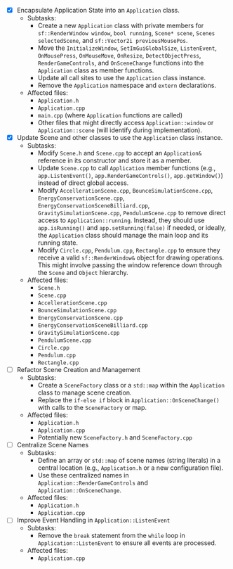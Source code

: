 - [x] Encapsulate Application State into an `Application` class.
    - Subtasks:
        - Create a new `Application` class with private members for `sf::RenderWindow window`, `bool running`, `Scene* scene`, `Scenes selectedScene`, and `sf::Vector2i previousMousePos`.
        - Move the `InitializeWindow`, `SetImGuiGlobalSize`, `ListenEvent`, `OnMousePress`, `OnMouseMove`, `OnResize`, `DetectObjectPress`, `RenderGameControls`, and `OnSceneChange` functions into the `Application` class as member functions.
        - Update all call sites to use the `Application` class instance.
        - Remove the `Application` namespace and `extern` declarations.
    - Affected files:
        - `Application.h`
        - `Application.cpp`
        - `main.cpp` (where `Application` functions are called)
        - Other files that might directly access `Application::window` or `Application::scene` (will identify during implementation).
- [x] Update Scene and other classes to use the `Application` class instance.
    - Subtasks:
        - Modify `Scene.h` and `Scene.cpp` to accept an `Application&` reference in its constructor and store it as a member.
        - Update `Scene.cpp` to call `Application` member functions (e.g., `app.ListenEvent()`, `app.RenderGameControls()`, `app.getWindow()`) instead of direct global access.
        - Modify `AccellerationScene.cpp`, `BounceSimulationScene.cpp`, `EnergyConservationScene.cpp`, `EnergyConservationSceneBilliard.cpp`, `GravitySimulationScene.cpp`, `PendulumScene.cpp` to remove direct access to `Application::running`. Instead, they should use `app.isRunning()` and `app.setRunning(false)` if needed, or ideally, the `Application` class should manage the main loop and its running state.
        - Modify `Circle.cpp`, `Pendulum.cpp`, `Rectangle.cpp` to ensure they receive a valid `sf::RenderWindow&` object for drawing operations. This might involve passing the window reference down through the `Scene` and `Object` hierarchy.
    - Affected files:
        - `Scene.h`
        - `Scene.cpp`
        - `AccellerationScene.cpp`
        - `BounceSimulationScene.cpp`
        - `EnergyConservationScene.cpp`
        - `EnergyConservationSceneBilliard.cpp`
        - `GravitySimulationScene.cpp`
        - `PendulumScene.cpp`
        - `Circle.cpp`
        - `Pendulum.cpp`
        - `Rectangle.cpp`
- [ ] Refactor Scene Creation and Management
    - Subtasks:
        - Create a `SceneFactory` class or a `std::map` within the `Application` class to manage scene creation.
        - Replace the `if-else if` block in `Application::OnSceneChange()` with calls to the `SceneFactory` or map.
    - Affected files:
        - `Application.h`
        - `Application.cpp`
        - Potentially new `SceneFactory.h` and `SceneFactory.cpp`
- [ ] Centralize Scene Names
    - Subtasks:
        - Define an array or `std::map` of scene names (string literals) in a central location (e.g., `Application.h` or a new configuration file).
        - Use these centralized names in `Application::RenderGameControls` and `Application::OnSceneChange`.
    - Affected files:
        - `Application.h`
        - `Application.cpp`
- [ ] Improve Event Handling in `Application::ListenEvent`
    - Subtasks:
        - Remove the `break` statement from the `while` loop in `Application::ListenEvent` to ensure all events are processed.
    - Affected files:
        - `Application.cpp`
